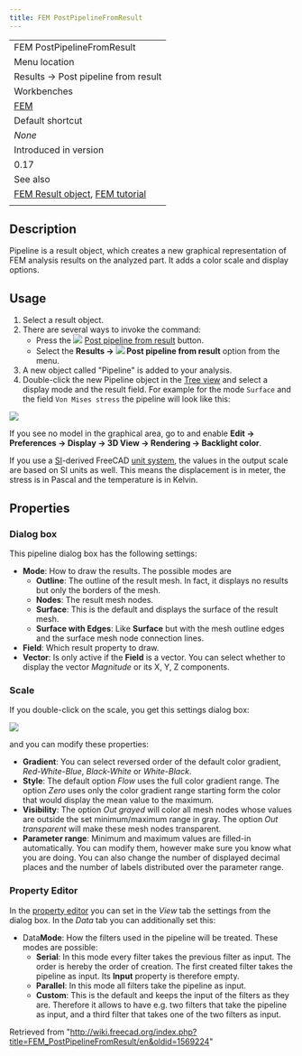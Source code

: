 ```yaml
---
title: FEM PostPipelineFromResult
---
```


|                                                                                                     |
| --------------------------------------------------------------------------------------------------- |
| FEM PostPipelineFromResult                                                                          |
| Menu location                                                                                       |
| Results → Post pipeline from result                                                                 |
| Workbenches                                                                                         |
| [FEM](/FEM_Workbench "FEM Workbench")                                                               |
| Default shortcut                                                                                    |
| _None_                                                                                              |
| Introduced in version                                                                               |
| 0.17                                                                                                |
| See also                                                                                            |
| [FEM Result object](/FEM_ResultShow "FEM ResultShow"), [FEM tutorial](/FEM_tutorial "FEM tutorial") |
|                                                                                                     |

## Description

Pipeline is a result object, which creates a new graphical representation of FEM analysis results on the analyzed part. It adds a color scale and display options.

## Usage

1. Select a result object.
2. There are several ways to invoke the command:
   - Press the ![](/images/FEM_PostPipelineFromResult.svg) [Post pipeline from result](/FEM_PostPipelineFromResult "FEM PostPipelineFromResult") button.
   - Select the **Results → ![](/images/FEM_PostPipelineFromResult.svg) Post pipeline from result** option from the menu.
3. A new object called "Pipeline" is added to your analysis.
4. Double-click the new Pipeline object in the [Tree view](/Tree_view "Tree view") and select a display mode and the result field. For example for the mode `Surface` and the field `Von Mises stress` the pipeline will look like this:

![](/images/Pipeline.PNG)

If you see no model in the graphical area, go to and enable **Edit → Preferences → Display → 3D View → Rendering → Backlight color**.

If you use a [SI](https://en.wikipedia.org/wiki/International_System_of_Units)-derived FreeCAD [unit system](/Preferences_Editor#Units "Preferences Editor"), the values in the output scale are based on SI units as well. This means the displacement is in meter, the stress is in Pascal and the temperature is in Kelvin.

## Properties

### Dialog box

This pipeline dialog box has the following settings:

- **Mode**: How to draw the results. The possible modes are
  - **Outline**: The outline of the result mesh. In fact, it displays no results but only the borders of the mesh.
  - **Nodes**: The result mesh nodes.
  - **Surface**: This is the default and displays the surface of the result mesh.
  - **Surface with Edges**: Like **Surface** but with the mesh outline edges and the surface mesh node connection lines.
- **Field**: Which result property to draw.
- **Vector**: Is only active if the **Field** is a vector. You can select whether to display the vector _Magnitude_ or its X, Y, Z components.

### Scale

If you double-click on the scale, you get this settings dialog box:

![](/images/SIMTUT_05.PNG)

and you can modify these properties:

- **Gradient**: You can select reversed order of the default color gradient, _Red-White-Blue_, _Black-White_ or _White-Black_.
- **Style**: The default option _Flow_ uses the full color gradient range. The option _Zero_ uses only the color gradient range starting form the color that would display the mean value to the maximum.
- **Visibility**: The option _Out grayed_ will color all mesh nodes whose values are outside the set minimum/maximum range in gray. The option _Out transparent_ will make these mesh nodes transparent.
- **Parameter range**: Minimum and maximum values are filled-in automatically. You can modify them, however make sure you know what you are doing. You can also change the number of displayed decimal places and the number of labels distributed over the parameter range.

### Property Editor

In the [property editor](/Property_editor "Property editor") you can set in the _View_ tab the settings from the dialog box. In the _Data_ tab you can additionally set this:

- Data**Mode**: How the filters used in the pipeline will be treated. These modes are possible:
  - **Serial**: In this mode every filter takes the previous filter as input. The order is hereby the order of creation. The first created filter takes the pipeline as input. Its **Input** property is therefore empty.
  - **Parallel**: In this mode all filters take the pipeline as input.
  - **Custom**: This is the default and keeps the input of the filters as they are. Therefore it allows to have e.g. two filters that take the pipeline as input, and a third filter that takes one of the two filters as input.

Retrieved from "<http://wiki.freecad.org/index.php?title=FEM_PostPipelineFromResult/en&oldid=1569224>"
